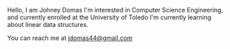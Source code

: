 Hello, I am Johney Domas
I'm interested in Computer Science Engineering, and currently enrolled at the University of Toledo
I'm currently learning about linear data structures.

You can reach me at jdomas44@gmail.com
